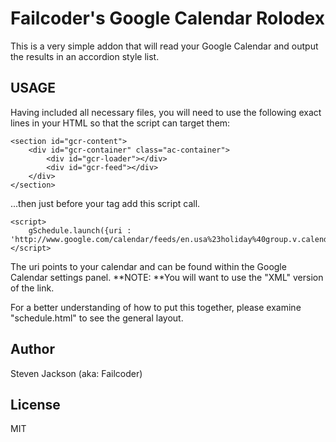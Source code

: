 # Failcoder's Google Calendar Rolodex

This is a very simple addon that will read your Google Calendar and output the results in an accordion style list.

## USAGE

Having included all necessary files, you will need to use the following exact lines in your HTML so that the script can target them:

```
<section id="gcr-content">
	<div id="gcr-container" class="ac-container">
		<div id="gcr-loader"></div>
		<div id="gcr-feed"></div>
	</div>
</section>
```
...then just before your </body> tag add this script call.

```
<script>
	gSchedule.launch({uri : 'http://www.google.com/calendar/feeds/en.usa%23holiday%40group.v.calendar.google.com/public/full'});
</script>
```

The uri points to your calendar and can be found within the Google Calendar settings panel.
**NOTE: **You will want to use the "XML" version of the link.

For a better understanding of how to put this together, please examine "schedule.html" to see the general layout.

## Author

Steven Jackson (aka: Failcoder)

## License

MIT